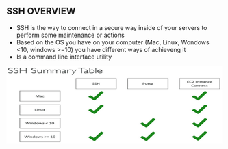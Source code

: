 ## SSH OVERVIEW

- SSH is the way to connect in a secure way inside of your servers to perform some maintenance or actions
- Based on the OS you have on your computer (Mac, Linux, Wondows <10, windows >=10) you have different ways of achieveng it
- Is a command line interface utility 

<p align="center">
  <img src="/Journey/10204/ssh.PNG" width="750" height="180"></p>
